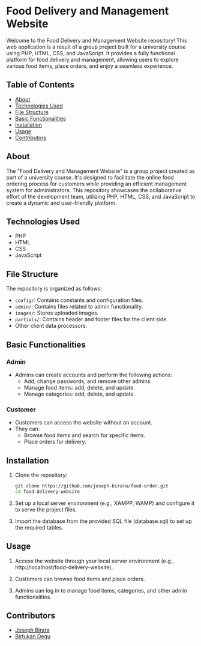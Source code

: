 # Food Delivery and Management Website

Welcome to the Food Delivery and Management Website repository! This web application is a result of a group project built for a university course using PHP, HTML, CSS, and JavaScript. It provides a fully functional platform for food delivery and management, allowing users to explore various food items, place orders, and enjoy a seamless experience.

## Table of Contents

- [About](#about)
- [Technologies Used](#technologies-used)
- [File Structure](#file-structure)
- [Basic Functionalities](#basic-functionalities)
- [Installation](#installation)
- [Usage](#usage)
- [Contributors](#contributors)


## About

The "Food Delivery and Management Website" is a group project created as part of a university course. It's designed to facilitate the online food ordering process for customers while providing an efficient management system for administrators. This repository showcases the collaborative effort of the development team, utilizing PHP, HTML, CSS, and JavaScript to create a dynamic and user-friendly platform.

## Technologies Used

- PHP
- HTML
- CSS
- JavaScript

## File Structure

The repository is organized as follows:

- `config/`: Contains constants and configuration files.
- `admin/`: Contains files related to admin functionality.
- `images/`: Stores uploaded images.
- `partials/`: Contains header and footer files for the client side.
- Other client data processors.

## Basic Functionalities

### Admin
- Admins can create accounts and perform the following actions:
  - Add, change passwords, and remove other admins.
  - Manage food items: add, delete, and update.
  - Manage categories: add, delete, and update.

### Customer
- Customers can access the website without an account.
- They can:
  - Browse food items and search for specific items.
  - Place orders for delivery.

## Installation

1. Clone the repository:

   ```bash
   git clone https://github.com/joseph-birara/food-order.git
   cd food-delivery-website
2. Set up a local server environment (e.g., XAMPP, WAMP) and configure it to serve the project files.

3. Import the database from the provided SQL file (database.sql) to set up the required tables.
## Usage
1. Access the website through your local server environment (e.g., http://localhost/food-delivery-website).

2. Customers can browse food items and place orders.

3. Admins can log in to manage food items, categories, and other admin functionalities.

## Contributors

- [Joseph Birara](https://github.com/joseph-birara)
- [Birtukan Degu](https://github.com/birtukan-degu)
 

